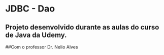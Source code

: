 # JDBC - Dao
## Projeto desenvolvido durante as aulas do curso de Java da Udemy. 
##Com o professor Dr. Nelio Alves
